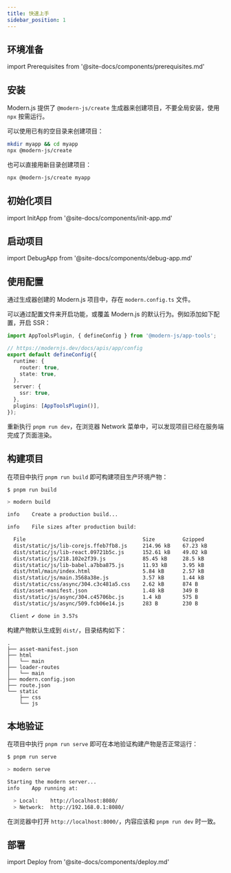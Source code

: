 ```yaml
---
title: 快速上手
sidebar_position: 1
---
```


## 环境准备

import Prerequisites from '@site-docs/components/prerequisites.md'

<Prerequisites />

## 安装

Modern.js 提供了 `@modern-js/create` 生成器来创建项目，不要全局安装，使用 `npx` 按需运行。

可以使用已有的空目录来创建项目：

```bash
mkdir myapp && cd myapp
npx @modern-js/create
```

也可以直接用新目录创建项目：

```bash
npx @modern-js/create myapp
```

## 初始化项目

import InitApp from '@site-docs/components/init-app.md'

<InitApp />

## 启动项目

import DebugApp from '@site-docs/components/debug-app.md'

<DebugApp />

## 使用配置

通过生成器创建的 Modern.js 项目中，存在 `modern.config.ts` 文件。

可以通过配置文件来开启功能，或覆盖 Modern.js 的默认行为。例如添加如下配置，开启 SSR：

```ts
import AppToolsPlugin, { defineConfig } from '@modern-js/app-tools';

// https://modernjs.dev/docs/apis/app/config
export default defineConfig({
  runtime: {
    router: true,
    state: true,
  },
  server: {
    ssr: true,
  },
  plugins: [AppToolsPlugin()],
});
```

重新执行 `pnpm run dev`，在浏览器 Network 菜单中，可以发现项目已经在服务端完成了页面渲染。

## 构建项目

在项目中执行 `pnpm run build` 即可构建项目生产环境产物：

```bash
$ pnpm run build

> modern build

info    Create a production build...

info    File sizes after production build:

  File                                      Size         Gzipped
  dist/static/js/lib-corejs.ffeb7fb8.js     214.96 kB    67.23 kB
  dist/static/js/lib-react.09721b5c.js      152.61 kB    49.02 kB
  dist/static/js/218.102e2f39.js            85.45 kB     28.5 kB
  dist/static/js/lib-babel.a7bba875.js      11.93 kB     3.95 kB
  dist/html/main/index.html                 5.84 kB      2.57 kB
  dist/static/js/main.3568a38e.js           3.57 kB      1.44 kB
  dist/static/css/async/304.c3c481a5.css    2.62 kB      874 B
  dist/asset-manifest.json                  1.48 kB      349 B
  dist/static/js/async/304.c45706bc.js      1.4 kB       575 B
  dist/static/js/async/509.fcb06e14.js      283 B        230 B

 Client ✔ done in 3.57s
```

构建产物默认生成到 `dist/`，目录结构如下：

```
.
├── asset-manifest.json
├── html
│   └── main
├── loader-routes
│   └── main
├── modern.config.json
├── route.json
└── static
    ├── css
    └── js
```

## 本地验证

在项目中执行 `pnpm run serve` 即可在本地验证构建产物是否正常运行：

```bash
$ pnpm run serve

> modern serve

Starting the modern server...
info    App running at:

  > Local:    http://localhost:8080/
  > Network:  http://192.168.0.1:8080/
```

在浏览器中打开 `http://localhost:8000/`，内容应该和 `pnpm run dev` 时一致。

## 部署

import Deploy from '@site-docs/components/deploy.md'

<Deploy />
